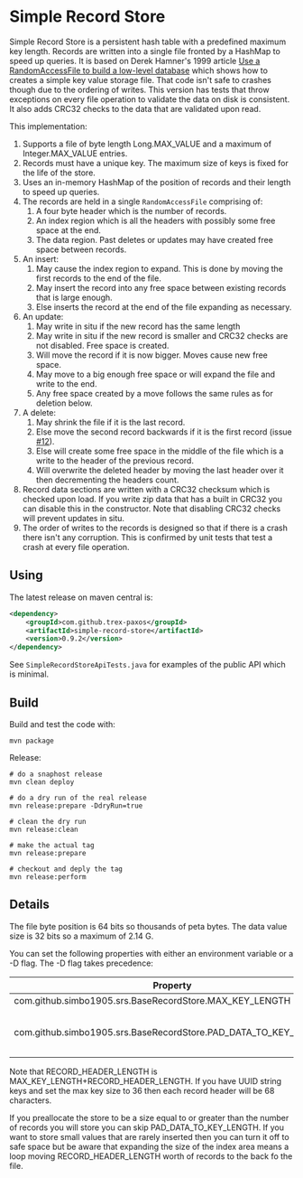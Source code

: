 
# Simple Record Store

Simple Record Store is a persistent hash table with a predefined maximum key length. Records are written into a single 
file fronted by a HashMap to speed up queries. It is based on Derek Hamner's 1999 article [Use a RandomAccessFile to build a low-level database](http://www.javaworld.com/jw-01-1999/jw-01-step.html)
which shows how to creates a simple key value storage file. That code isn't safe to crashes though due to the ordering 
of writes. This version has tests that throw exceptions on every file operation to validate the data on disk is consistent. 
It also adds CRC32 checks to the data that are validated upon read.  

This implementation: 

1. Supports a file of byte length Long.MAX_VALUE and a maximum of Integer.MAX_VALUE entries.
1. Records must have a unique key. The maximum size of keys is fixed for the life of the store.  
1. Uses an in-memory HashMap of the position of records and their length to speed up queries. 
1. The records are held in a single `RandomAccessFile` comprising of: 
   1. A four byte header which is the number of records. 
   2. An index region which is all the headers with possibly some free space at the end.
   3. The data region. Past deletes or updates may have created free space between records.  
1. An insert:
   1. May cause the index region to expand. This is done by moving the first records to the end of the file. 
   1. May insert the record into any free space between existing records that is large enough. 
   1. Else inserts the record at the end of the file expanding as necessary.  
1. An update:
   1. May write in situ if the new record has the same length
   1. May write in situ if the new record is smaller and CRC32 checks are not disabled. Free space is created. 
   1. Will move the record if it is now bigger. Moves cause new free space. 
   1. May move to a big enough free space or will expand the file and write to the end.    
   1. Any free space created by a move follows the same rules as for deletion below. 
1. A delete:
   1. May shrink the file if it is the last record. 
   1. Else move the second record backwards if it is the first record (issue [#12](https://github.com/simbo1905/simple-record-store/issues/12)). 
   1. Else will create some free space in the middle of the file which is a write to the header of the previous record. 
   1. Will overwrite the deleted header by moving the last header over it then decrementing the headers count.   
1. Record data sections are written with a  CRC32 checksum which is checked upon load. If you write zip data that has a 
built in CRC32 you can disable this in the constructor. Note that disabling CRC32 checks will prevent updates in situ. 
1. The order of writes to the records is designed so that if there is a crash there isn't any corruption. This is confirmed 
by unit tests that test a crash at every file operation. 

## Using

The latest release on maven central is:

```xml
<dependency>
	<groupId>com.github.trex-paxos</groupId>
	<artifactId>simple-record-store</artifactId>
	<version>0.9.2</version>
</dependency>
```

See `SimpleRecordStoreApiTests.java` for examples of the public API which is minimal. 

## Build

Build and test the code with: 

```shell script
mvn package
```

Release: 

```shell script
# do a snaphost release
mvn clean deploy

# do a dry run of the real release
mvn release:prepare -DdryRun=true

# clean the dry run
mvn release:clean

# make the actual tag 
mvn release:prepare 

# checkout and deply the tag
mvn release:perform
```

## Details

The file byte position is 64 bits so thousands of peta bytes. The data value size is 32 bits so a maximum of 2.14 G. 

You can set the following properties with either an environment variable or a -D flag. The -D flag takes precedence:

| Property                                                | Default | Comment                 |
|---------------------------------------------------------|---------|-------------------------|
| com.github.simbo1905.srs.BaseRecordStore.MAX_KEY_LENGTH | 64      | Max size of key string. |
| com.github.simbo1905.srs.BaseRecordStore.PAD_DATA_TO_KEY_LENGTH | true      | Pad data records to a minimum of RECORD_HEADER_LENGTH bytes. |

Note that RECORD_HEADER_LENGTH is MAX_KEY_LENGTH+RECORD_HEADER_LENGTH. If you have UUID string keys and set the max key 
size to 36 then each record header will be 68 characters. 

If you preallocate the store to be a size equal to or greater than the number of records you will store
you can skip PAD_DATA_TO_KEY_LENGTH. If you want to store small values that are rarely inserted then you 
can turn it off to safe space but be aware that expanding the size of the index area means a loop moving 
RECORD_HEADER_LENGTH worth of records to the back fo the file. 



